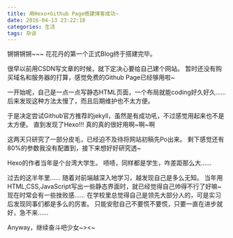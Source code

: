 ```yaml
---
title: 用Hexo+Github Page搭建博客成功~
date: 2016-04-13 23:22:18
categories: 生活
tags: 杂谈
---
```


锵锵锵锵~~~
花花丹的第一个正式Blog终于搭建完毕。

很早以前用CSDN写文章的时候，就下定决心要给自己建个网站。
暂时还没有购买域名和服务器的打算，感觉免费的Github Page已经够用啦~

一开始呢，自己是一点一点写静态HTML页面，一个布局就能coding好久好久……
后来发现这种方法太慢了，而且后期维护也不太方便。

<!-- more -->

于是决定尝试Github官方推荐的jekyll，虽然是有成功吼，不过感觉用起来也不是太方便。
直到发现了Hexo!!!
真的真的很好用啊~啊~啊

这两天只研究了一部分皮毛，已经迫不及待将网站初稿先Po出来。
剩下感觉还有80%的参数我没有配置到，接下来想好好研究透~

Hexo的作者当年是个台湾大学生。
啧啧，同样都是学生，咋差距那么大……

过去的这半年里……
随着对前端越深入地学习，越发现自己是多么无知。
当年用HTML,CSS,JavaScript写出一些静态界面时，就已经觉得自己帅得不行了好嘛~
现在时常会有一些挫败感……
在学校里总觉得自己是领先大部分人的，可是实习后发现同事们都是多么的厉害。
只能安慰自己不要慌不要慌，只要一直在进步就好，急不来……

Anyway，继续奋斗吧少女~><~